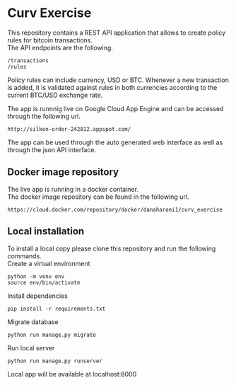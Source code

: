 # Curv Exercise

This repository contains a REST API application that allows to create policy rules for bitcoin transactions.\
The API endpoints are the following.
```
/transactions
/rules
```
Policy rules can include currency, USD or BTC. Whenever a new transaction is added, it is validated against rules in both currencies according to the current BTC/USD exchange rate.

The app is runnnig live on Google Cloud App Engine and can be accessed through the following url.
```
http://silken-order-242812.appspot.com/
```
The app can be used through the auto generated web interface as well as through the json API interface.

## Docker image repository
The live app is running in a docker container. \
The docker image repository can be found in the following url.
```
https://cloud.docker.com/repository/docker/danaharoni1/curv_exercise
```

## Local installation

To install a local copy please clone this repository and run the following commands.\
Create a virtual environment
```
python -m venv env
source env/bin/activate

```
Install dependencies
```
pip install -r requirements.txt
```
Migrate database
```
python run manage.py migrate
```
Run local server
```
python run manage.py runserver
```
Local app will be available at localhost:8000






